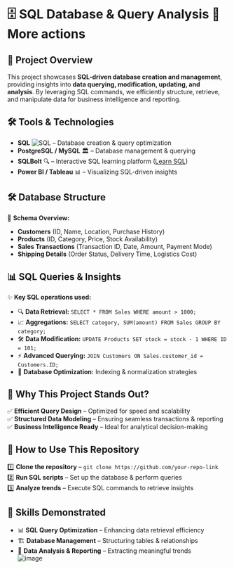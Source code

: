# 🗄️ **SQL Database & Query Analysis** 💾  More actions

## 🎯 **Project Overview**  
This project showcases **SQL-driven database creation and management**, providing insights into **data querying, modification, updating, and analysis**. By leveraging SQL commands, we efficiently structure, retrieve, and manipulate data for business intelligence and reporting.  

## 🛠 **Tools & Technologies**  
- **SQL** ![SQL](https://img.shields.io/badge/SQL-003B57?style=flat-square&logo=mysql&logoColor=white) – Database creation & query optimization  
- **PostgreSQL / MySQL** 🏛️ – Database management & querying  
- **SQLBolt** 🔍 – Interactive SQL learning platform ([Learn SQL](https://sqlbolt.com/lesson/select_queries_introduction))  
- **Power BI / Tableau** 📊 – Visualizing SQL-driven insights  

## 🛠 **Database Structure**  
📌 **Schema Overview:**  
- **Customers** (ID, Name, Location, Purchase History)  
- **Products** (ID, Category, Price, Stock Availability)  
- **Sales Transactions** (Transaction ID, Date, Amount, Payment Mode)  
- **Shipping Details** (Order Status, Delivery Time, Logistics Cost)  

## 📊 **SQL Queries & Insights**  
✨ **Key SQL operations used:**  
- 🔍 **Data Retrieval:** `SELECT * FROM Sales WHERE amount > 1000;`  
- 📈 **Aggregations:** `SELECT category, SUM(amount) FROM Sales GROUP BY category;`  
- 🛠 **Data Modification:** `UPDATE Products SET stock = stock - 1 WHERE ID = 101;`  
- ⚡ **Advanced Querying:** `JOIN Customers ON Sales.customer_id = Customers.ID;`  
- 📂 **Database Optimization:** Indexing & normalization strategies  

## 🎨 **Why This Project Stands Out?**  
✅ **Efficient Query Design** – Optimized for speed and scalability  
✅ **Structured Data Modeling** – Ensuring seamless transactions & reporting  
✅ **Business Intelligence Ready** – Ideal for analytical decision-making  

## 🚀 **How to Use This Repository**  
1️⃣ **Clone the repository** – `git clone https://github.com/your-repo-link`  
2️⃣ **Run SQL scripts** – Set up the database & perform queries  
3️⃣ **Analyze trends** – Execute SQL commands to retrieve insights  

## 🌟 **Skills Demonstrated**  
- 📊 **SQL Query Optimization** – Enhancing data retrieval efficiency  
- 🏗 **Database Management** – Structuring tables & relationships  
- 🔎 **Data Analysis & Reporting** – Extracting meaningful trends  
![image](https://github.com/user-attachments/assets/d64c93ee-c952-4464-8998-9b8f509ca03d)
